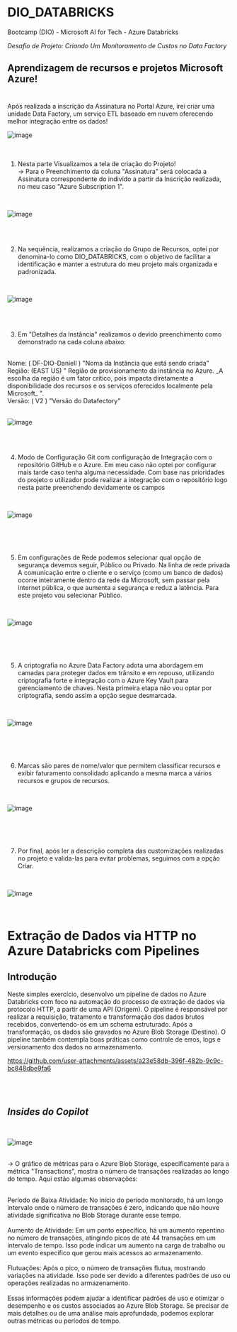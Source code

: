 # DIO_DATABRICKS
 Bootcamp (DIO) - Microsoft AI for Tech - Azure Databricks

_Desafio de Projeto: Criando Um Monitoramento de Custos no Data Factory_

## Aprendizagem de recursos e projetos Microsoft Azure! 
#
#
#

Após realizada a inscrição da Assinatura no Portal Azure, irei criar uma unidade Data Factory, um serviço ETL baseado em nuvem oferecendo melhor integração entre os dados! 

![image](https://github.com/user-attachments/assets/2aa46701-c876-4fba-ac12-8c91bece9559)
<br>
<br> 
<br>

1. Nesta parte Visualizamos a tela de criação do Projeto! 
<br> -> Para o Preenchimento da coluna "Assinatura" será colocada a Assinatura correspondente do indivído a partir da Inscrição realizada, no meu caso "Azure Subscription 1". 
<br>

![image](https://github.com/user-attachments/assets/1195cff4-0e37-41f6-9a0a-4306522634a8)

<br>
<br>

2. Na sequência, realizamos a criação do Grupo de Recursos, optei por denomina-lo como DIO_DATABRICKS, com o objetivo de facilitar a identificação e manter a estrutura do meu projeto mais organizada e padronizada. 
<br>

![image](https://github.com/user-attachments/assets/dc786893-5915-44ff-aedb-bab7e9939624)

<br>
<br>

3. Em "Detalhes da Instância" realizamos o devido preenchimento como demonstrado na cada coluna abaixo: 
<br>
Nome: ( DF-DIO-Daniell ) "Noma da Instância que está sendo criada"
<br>
Região: (EAST US) " Região de provisionamento da instância no Azure. _A escolha da região é um fator crítico, pois impacta diretamente a disponibilidade dos recursos e os serviços oferecidos localmente pela Microsoft_ ". 
<br>
Versão: ( V2 ) "Versão do Datafectory"
<br>
<br>

![image](https://github.com/user-attachments/assets/29451232-9c06-479e-a00e-9550daf543a0)

<br>
<br>

4. Modo de Configuração Git com configuração de Integração com o repositório GitHub e o Azure. Em meu caso não optei por configurar mais tarde caso tenha alguma necessidade. Com base nas prioridades do projeto o utilizador pode realizar a integração com o repositório logo nesta parte preenchendo devidamente os campos

<br>

![image](https://github.com/user-attachments/assets/9cb321c5-33c4-459d-ae12-299e15e44b2b)

<br>
<br>
<br>

5. Em configurações de Rede podemos selecionar qual opção de segurança devemos seguir, Público ou Privado. Na linha de rede privada A comunicação entre o cliente e o serviço (como um banco de dados) ocorre inteiramente dentro da rede da Microsoft, sem passar pela internet pública, o que aumenta a segurança e reduz a latência. Para este projeto vou selecionar Público.

<br> 

![image](https://github.com/user-attachments/assets/73b160b0-1cb3-4b4c-9130-a54c94014fdf)

<br>
<br>
<br>

5. A criptografia no Azure Data Factory adota uma abordagem em camadas para proteger dados em trânsito e em repouso, utilizando criptografia forte e integração com o Azure Key Vault para gerenciamento de chaves. Nesta primeira etapa não vou optar por criptografia, sendo assim a opção segue desmarcada. 

<br>

![image](https://github.com/user-attachments/assets/44bbcc4e-5602-4868-8caa-e5b4c0c7e39a)

<br>
<br>
<br>


6. Marcas são pares de nome/valor que permitem classificar recursos e exibir faturamento consolidado aplicando a mesma marca a vários recursos e grupos de recursos. 

<br> 

![image](https://github.com/user-attachments/assets/d8b4b30f-9aa3-4ee6-99e8-21a99e29abf1)

<br>
<br>
<br> 

7. Por final, após ler a descrição completa das customizações realizadas no projeto e valida-las para evitar problemas, seguimos com a opção Criar.

<br> 

![image](https://github.com/user-attachments/assets/96f62ce0-52db-4a4d-9c85-f04e4e6cf629)

<br> 

#
#
##
 
# Extração de Dados via HTTP no Azure Databricks com Pipelines <br>

## Introdução <br>

Neste simples exercício, desenvolvo um pipeline de dados no Azure Databricks com foco na automação do processo de extração de dados via protocolo HTTP, a partir de uma API (Origem). O pipeline é responsável por realizar a requisição, tratamento e transformação dos dados brutos recebidos, convertendo-os em um schema estruturado. Após a transformação, os dados são gravados no Azure Blob Storage (Destino). O pipeline também contempla boas práticas como controle de erros, logs e versionamento dos dados no armazenamento.



https://github.com/user-attachments/assets/a23e58db-396f-482b-9c9c-bc848dbe9fa6


<br>
<br> 

## _Insides do Copilot_

<br>

![image](https://github.com/user-attachments/assets/b26debe6-7ae9-4926-8527-933a786f8160)

<br> 
-> O gráfico de métricas para o Azure Blob Storage, especificamente para a métrica "Transactions", mostra o número de transações realizadas ao longo do tempo. Aqui estão algumas observações:
<br> 
<br>

Período de Baixa Atividade: No início do período monitorado, há um longo intervalo onde o número de transações é zero, indicando que não houve atividade significativa no Blob Storage durante esse tempo.
<br>
<br>
Aumento de Atividade: Em um ponto específico, há um aumento repentino no número de transações, atingindo picos de até 44 transações em um intervalo de tempo. Isso pode indicar um aumento na carga de trabalho ou um evento específico que gerou mais acessos ao armazenamento.
<br> 
<br>
Flutuações: Após o pico, o número de transações flutua, mostrando variações na atividade. Isso pode ser devido a diferentes padrões de uso ou operações realizadas no armazenamento.
<br> 
<br>
Essas informações podem ajudar a identificar padrões de uso e otimizar o desempenho e os custos associados ao Azure Blob Storage. Se precisar de mais detalhes ou de uma análise mais aprofundada, podemos explorar outras métricas ou períodos de tempo.



















